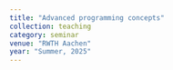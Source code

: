 ```yaml
---
title: "Advanced programming concepts"
collection: teaching
category: seminar
venue: "RWTH Aachen"
year: "Summer, 2025"
---
```

